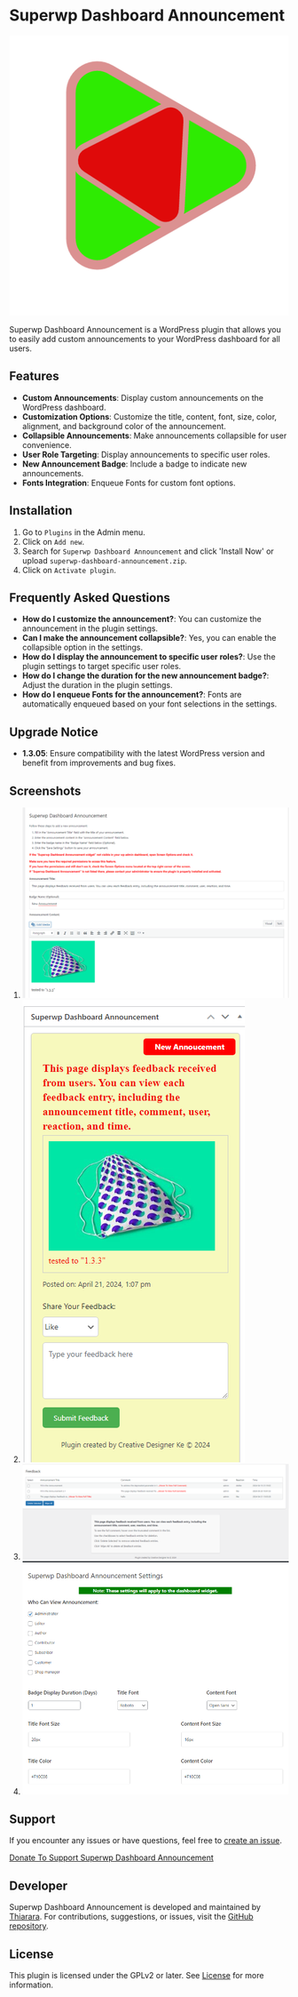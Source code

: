 # Superwp Dashboard Announcement

![Superwp Dashboard Announcement Logo](core/includes/screenshot/logo.png)

Superwp Dashboard Announcement is a WordPress plugin that allows you to easily add custom announcements to your WordPress dashboard for all users.

## Features

- **Custom Announcements**: Display custom announcements on the WordPress dashboard.
- **Customization Options**: Customize the title, content, font, size, color, alignment, and background color of the announcement.
- **Collapsible Announcements**: Make announcements collapsible for user convenience.
- **User Role Targeting**: Display announcements to specific user roles.
- **New Announcement Badge**: Include a badge to indicate new announcements.
- **Fonts Integration**: Enqueue Fonts for custom font options.

## Installation

1. Go to `Plugins` in the Admin menu.
2. Click on `Add new`.
3. Search for `Superwp Dashboard Announcement` and click 'Install Now' or upload `superwp-dashboard-announcement.zip`.
4. Click on `Activate plugin`.

## Frequently Asked Questions

- **How do I customize the announcement?**: You can customize the announcement in the plugin settings.
- **Can I make the announcement collapsible?**: Yes, you can enable the collapsible option in the settings.
- **How do I display the announcement to specific user roles?**: Use the plugin settings to target specific user roles.
- **How do I change the duration for the new announcement badge?**: Adjust the duration in the plugin settings.
- **How do I enqueue Fonts for the announcement?**: Fonts are automatically enqueued based on your font selections in the settings.

## Upgrade Notice

- **1.3.05**: Ensure compatibility with the latest WordPress version and benefit from improvements and bug fixes.

## Screenshots

1. ![Add New Announcement](core/includes/screenshot/Screenshot1.png)
2. ![Admin Dashboard Widget Display](core/includes/screenshot/Screenshot2.png)
3. ![Feedback Display](core/includes/screenshot/Screenshot3.png)
4. ![Settings Display](core/includes/screenshot/Screenshot4.png)

## Support

If you encounter any issues or have questions, feel free to [create an issue](https://github.com/Thiararapeter/Superwp-Dashboard-Announcement/issues).

[Donate To Support Superwp Dashboard Announcement](https://www.buymeacoffee.com/thiarara)

## Developer

Superwp Dashboard Announcement is developed and maintained by [Thiarara](https://profiles.wordpress.org/thiarara).
For contributions, suggestions, or issues, visit the [GitHub repository](https://github.com/Thiararapeter/Superwp-Dashboard-Announcement/issues).

## License

This plugin is licensed under the GPLv2 or later. See [License](https://www.gnu.org/licenses/gpl-2.0.html) for more information.
